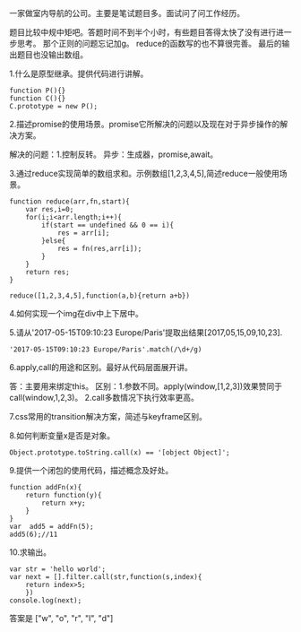 一家做室内导航的公司。主要是笔试题目多。面试问了问工作经历。

题目比较中规中矩吧。答题时间不到半个小时，有些题目答得太快了没有进行进一步思考。
那个正则的问题忘记加g。
reduce的函数写的也不算很完善。
最后的输出题目也没输出数组。

1.什么是原型继承。提供代码进行讲解。
```
function P(){}
function C(){}
C.prototype = new P();
```
2.描述promise的使用场景。promise它所解决的问题以及现在对于异步操作的解决方案。

解决的问题：1.控制反转。
异步：生成器，promise,await。

3.通过reduce实现简单的数组求和。示例数组[1,2,3,4,5],简述reduce一般使用场景。
```
function reduce(arr,fn,start){
    var res,i=0;
    for(i;i<arr.length;i++){
        if(start == undefined && 0 == i){
            res = arr[i];
        }else{
            res = fn(res,arr[i]);
        }
    }
    return res;
}

reduce([1,2,3,4,5],function(a,b){return a+b})
```

4.如何实现一个img在div中上下居中。

5.请从'2017-05-15T09:10:23 Europe/Paris'提取出结果[2017,05,15,09,10,23].
```
'2017-05-15T09:10:23 Europe/Paris'.match(/\d+/g)
```

6.apply,call的用途和区别。最好从代码层面展开讲。

答：主要用来绑定this。
区别：1.参数不同。apply(window,[1,2,3])效果赞同于call(window,1,2,3)。
     2.call多数情况下执行效率更高。

7.css常用的transition解决方案，简述与keyframe区别。

8.如何判断变量x是否是对象。
```
Object.prototype.toString.call(x) == '[object Object]';
```

9.提供一个闭包的使用代码，描述概念及好处。
```
function addFn(x){
    return function(y){
        return x+y;
    }
}
var  add5 = addFn(5);
add5(6);//11
```

10.求输出。
```
var str = 'hello world';
var next = [].filter.call(str,function(s,index){
    return index>5;
    })
console.log(next);
```
答案是 ["w", "o", "r", "l", "d"]



